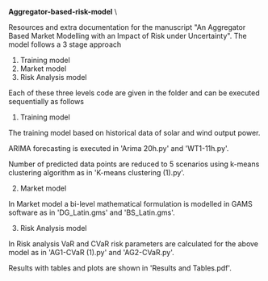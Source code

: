 **Aggregator-based-risk-model** \\

Resources and extra documentation for the manuscript "An Aggregator Based Market Modelling with an Impact of Risk under Uncertainty". The model follows a 3 stage approach 

1. Training model 
2. Market model
3. Risk Analysis model

Each of these three levels code are given in the folder and can be executed sequentially as follows
   
1. Training model 

The training model based on historical data of solar and wind output power. 

ARIMA forecasting is executed in 'Arima 20h.py' and 'WT1-11h.py'. 

Number of predicted data points are reduced to 5 scenarios using k-means clustering algorithm as in 'K-means clustering (1).py'.
 
2. Market model

In Market model a bi-level mathematical formulation is modelled in GAMS software as in 'DG_Latin.gms' and 'BS_Latin.gms'.

3. Risk Analysis model

In Risk analysis VaR and CVaR risk parameters are calculated for the above model as in 'AG1-CVaR (1).py' and 'AG2-CVaR.py'.
 
 Results with tables and plots are shown in 'Results and Tables.pdf'.

